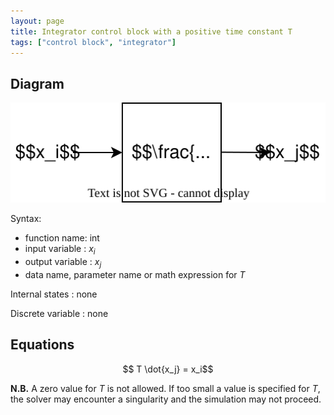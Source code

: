 ```yaml
---
layout: page
title: Integrator control block with a positive time constant T
tags: ["control block", "integrator"]
---
```


## Diagram

![integrator diagram](/pages/models/controlBlocks/integrator/integrator.svg)

Syntax:  

- function name: int
- input variable : $x_i$
- output variable : $x_j$
- data name, parameter name or math expression for $T$

Internal states : none

Discrete variable : none

## Equations

$$ T \dot{x_j} = x_i$$

**N.B.** A zero value for $T$ is not allowed. If too small a value is specified for $T$, the solver may encounter a singularity and the simulation may not proceed.
